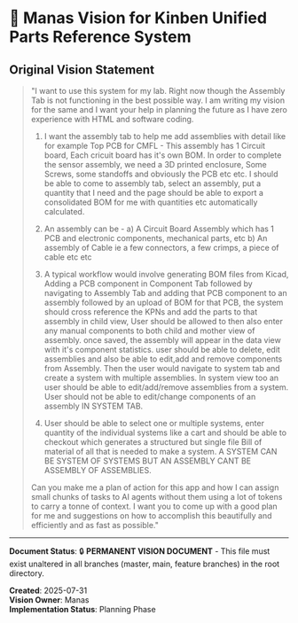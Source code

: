 # 🎯 Manas Vision for Kinben Unified Parts Reference System

## Original Vision Statement

> "I want to use this system for my lab. Right now though the Assembly Tab is not functioning in the best possible way. I am writing my vision for the same and I want your help in planning the future as I have zero experience with HTML and software coding. 
> 
> 1) I want the assembly tab to help me add assemblies with detail like for example Top PCB for CMFL - This assembly has 1 Circuit board, Each cricuit board has it's own BOM. In order to complete the sensor assembly, we need a 3D printed enclosure, Some Screws, some standoffs and obviously the PCB etc etc. I should be able to come to assembly tab, select an assembly, put a quantity that I need and the page should be able to export a consolidated BOM for me with quantities etc automatically calculated.
> 
> 2) An assembly can be  - a) A Circuit Board Assembly which has 1 PCB and electronic components, mechanical parts, etc
> b) An assembly of Cable ie a few connectors, a few crimps, a piece of cable etc etc
> 
> 3) A typical workflow would involve generating BOM files from Kicad, Adding a PCB component in Component Tab followed by navigating to Assembly Tab and adding that PCB component to an assembly followed by an upload of BOM for that PCB, the system should cross reference the KPNs and add the parts to that assembly in child view, User should be allowed to then also enter any manual components to both child and mother view of assembly. once saved, the assembly will appear in the data view with it's component statistics. user should be able to delete, edit assemblies and also be able to edit,add and remove components from Assembly. Then the user would navigate to system tab and create a system with multiple assemblies. In system view too an user should be able to edit/add/remove assemblies from a system. User should not be able to edit/change components of an assembly IN SYSTEM TAB.
> 
> 4) User should be able to select one or multiple systems, enter quantity of the individual systems like a cart and should be able to checkout which generates a structured but single file Bill of material of all that is needed to make a system. A SYSTEM CAN BE SYSTEM OF SYSTEMS BUT AN ASSEMBLY CANT BE ASSEMBLY OF ASSEMBLIES.
> 
> Can you make me a plan of action for this app and how I can assign small chunks of tasks to AI agents without them using a lot of tokens to carry a tonne of context. I want you to come up with
> a good plan for me and suggestions on how to accomplish this beautifully and efficiently and as fast as possible."

---

**Document Status**: 🔒 **PERMANENT VISION DOCUMENT** - This file must exist unaltered in all branches (master, main, feature branches) in the root directory.

**Created**: 2025-07-31  
**Vision Owner**: Manas  
**Implementation Status**: Planning Phase